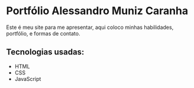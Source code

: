 # Portfólio Alessandro Muniz Caranha

Este é meu site para me apresentar, aqui coloco minhas habilidades, portfólio, e formas de contato.

## Tecnologias usadas:

- HTML
- CSS
- JavaScript
